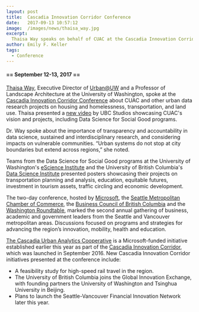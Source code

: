 ```yaml
---
layout: post
title:  Cascadia Innovation Corridor Conference
date:   2017-09-13 10:57:12
image:  /images/news/thaisa_way.jpg
excerpt:
  Thaisa Way speaks on behalf of CUAC at the Cascadia Innovation Corridor Conference
author: Emily F. Keller
tags:
  - Conference
---
```


#### == September 12-13, 2017 ==

[Thaisa Way](http://larch.be.washington.edu/people/thaisa-way/), Executive Director of [Urban@UW](http://urban.uw.edu/) and a Professor of Landscape Architecture at the University of Washington, spoke at the [Cascadia Innovation Corridor Conference](https://www.seattlechamber.com/home/events/events-detail/2017/09/12/default-calendar/cascadia-innovation-corridor-conference) about CUAC and other urban data research projects on housing and homelessness, transportation, and land use. Thaisa presented a [new video](https://www.youtube.com/watch?time_continue=1&v=RWGm4q0bq6I) by UBC Studios showcasing CUAC's vision and projects, including Data Science for Social Good programs.

Dr. Way spoke about the importance of transparency and accountability in data science, sustained and interdisciplinary research, and considering impacts on vulnerable communities. “Urban systems do not stop at city boundaries but extend across regions,” she noted. 

Teams from the Data Science for Social Good programs at the University of Washington's [eScience Institute](http://escience.washington.edu/dssg/project-summaries-2017/) and the University of British Columbia's [Data Science Institute](https://dsi.ubc.ca/data-science-social-good) presented posters showcasing their projects on transportation planning and analysis, education, equitable futures, investment in tourism assets, traffic circling and economic development.

The two-day conference, hosted by [Microsoft](https://www.microsoft.com/en-us/), the [Seattle Metropolitan Chamber of Commerce](https://www.seattlechamber.com/home), the [Business Council of British Columbia](https://www.microsoft.com/en-us/) and the [Washington Roundtable](http://www.waroundtable.com/), marked the second annual gathering of business, academic and government leaders from the Seattle and Vancouver metropolitan areas. Discussions focused on programs and strategies for advancing the region’s innovation, mobility, health and education.

[The Cascadia Urban Analytics Cooperative](http://www.washington.edu/news/2017/02/23/universities-establish-joint-center-to-use-data-for-social-good-in-cascadia-region/) is a Microsoft-funded initiative established earlier this year as part of the [Cascadia Innovation Corridor](https://news.microsoft.com/2017/09/12/new-partnerships-advance-the-cascadia-innovation-corridor/), which was launched in September 2016. New Cascadia Innovation Corridor initiatives presented at the conference include:
* A feasibility study for high-speed rail travel in the region.
* The University of British Columbia joins the Global Innovation Exchange, with founding partners the University of Washington and Tsinghua University in Beijing.
* Plans to launch the Seattle-Vancouver Financial Innovation Network later this year.
